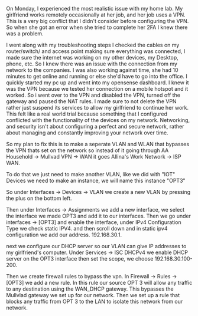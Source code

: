 
On Monday, I experienced the most realistic issue with my home lab. My girlfriend works remotely occasionally at her job, and her job uses a VPN. This is a very big conflict that I didn't consider before configuring the VPN. So when she got an error when she tried to complete her 2FA I knew there was a problem. 

I went along with my troubleshooting steps I checked the cables on my router/switch/ and access point making sure everything was connected, I made sure the internet was working on my other devices, my Desktop, phone, etc. So I knew there was an issue with the connection from my network to the companies. I was also working against time, she had 10 minutes to get online and running or else she'd have to go into the office. I quickly started my pc up and went into my opensense dashboard. I knew it was the VPN because we tested her connection on a mobile hotspot and it worked. So i went over to the VPN and disabled the VPN, turned off the gateway and paused the NAT rules. I made sure to not delete the VPN rather just suspend its services to allow my girlfriend to continue her work. This felt like a real world trial because something that I configured conflicted with the functionality of the devices on my network. Networking, and security isn't about configuring a perfect and secure network, rather about managing and constantly improving your network over time. 

So my plan to fix this is to make a seperate VLAN and WLAN that bypasses the VPN thats set on the network so instead of it going through AA Household -> Mullvad VPN -> WAN it goes Allina's Work Network -> ISP WAN.

To do that we just need to make another VLAN, like we did with "IOT" Devices we need to make an instance, we will name this instance "OPT3" 

So under Interfaces -> Devices -> VLAN we create a new VLAN by pressing the plus on the bottom left. 

Then under Interfaces -> Assignments we add a new interface, we select the interface we made OPT3 and add it to our interfaces. Then we go under interfaces -> [OPT3] and enable the interface, under IPv4 Configuration Type we check static IPV4. and then scroll down and in static ipv4 configuration we add our address. 192.168.30.1.  

next we configure our DHCP server so our VLAN can give IP addresses to my girlfriend's computer. Under Services -> ISC DHCPv4 we enable DHCP server on the OPT3 interface then set the scope, we choose 192.168.30.100-200. 

Then we create firewall rules to bypass the vpn. In Firewall -> Rules -> [OPT3] we add a new rule. In this rule our source OPT 3 will allow any traffic to any destination using the WAN_DHCP gateway. This bypasses the Mullvlad gateway we set up for our network. Then we set up a rule that blocks any traffic from OPT 3 to the LAN to isolate this network from our network. 

